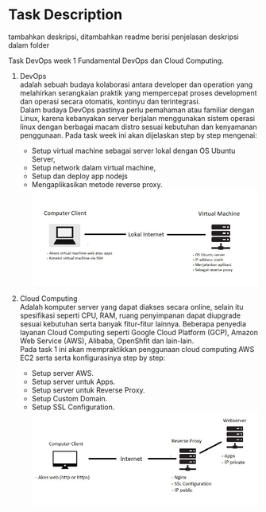 # Task Description

tambahkan deskripsi, ditambahkan readme berisi penjelasan deskripsi dalam folder

Task DevOps week 1 Fundamental DevOps dan Cloud Computing.

1. DevOps <br />
   adalah sebuah budaya kolaborasi antara developer dan operation yang melahirkan serangkaian praktik yang mempercepat proses development dan operasi secara otomatis, kontinyu dan terintegrasi. <br />
   Dalam budaya DevOps pastinya perlu pemahaman atau familiar dengan Linux, karena kebanyakan server berjalan menggunakan sistem operasi linux dengan berbagai macam distro sesuai kebutuhan dan kenyamanan penggunaan. 
   Pada task week ini akan dijelaskan step by step mengenai:
   - Setup virtual machine sebagai server lokal dengan OS Ubuntu Server, 
   - Setup network dalam virtual machine, 
   - Setup dan deploy app nodejs
   - Mengaplikasikan metode reverse proxy.
 ![Intro](intro0.jpg) <br />

   
2. Cloud Computing <br />
   Adalah komputer server yang dapat diakses secara online, selain itu spesifikasi seperti CPU, RAM, ruang penyimpanan dapat diupgrade sesuai kebutuhan serta banyak fitur-fitur lainnya. Beberapa penyedia layanan Cloud Computing seperti Google Cloud Platform (GCP), Amazon Web Service (AWS), Alibaba, OpenShfit dan lain-lain. <br />
   Pada task 1 ini akan mempraktikkan penggunaan cloud computing AWS EC2 serta serta konfigurasinya step by step:
   - Setup server AWS.
   - Setup server untuk Apps.
   - Setup server untuk Reverse Proxy.
   - Setup Custom Domain.
   - Setup SSL Configuration.
 ![Intro](intro1.jpg) <br />
